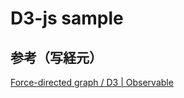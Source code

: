 # D3-js sample

## 参考（写経元）
[Force-directed graph / D3 | Observable](https://observablehq.com/@d3/force-directed-graph/2?intent=fork)

